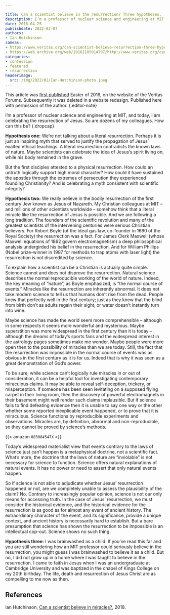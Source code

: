 ```yaml
---

title: Can a scientist believe in the resurrection? Three hypotheses.
description: I’m a professor of nuclear science and engineering at MIT, and today, I am celebrating the resurrection of Jesus. So are dozens of my colleagues. How can this be?
date: 2016-04-25
publishdate: 2022-02-07
authors:
- Ian Hutchinson
sameas:
- https://www.veritas.org/can-scientist-believe-resurrection-three-hypotheses/
- https://web.archive.org/web/20161105014707/http://www.veritas.org/can-scientist-believe-resurrection-three-hypotheses/
categories:
- confession
- featured
- resurrection
headerimage:
  src: /img/2022/02/Ian-Hutchinson-photo.jpeg
---
```



This article was [first published](https://web.archive.org/web/20161105014707/http://www.veritas.org/can-scientist-believe-resurrection-three-hypotheses/) Easter of 2016, on the website of the Veritas Forums. Subsequently it was deleted in a website redesign. Published here with permission of the author.
{.editor-note}

I’m a professor of nuclear science and engineering at MIT, and today, I am celebrating the resurrection of Jesus. So are dozens of my colleagues. How can this be?
{.dropcap}

**Hypothesis one:** We’re not talking about a literal resurrection. Perhaps it is just an inspiring myth that served to justify the propagation of Jesus’ exalted ethical teachings. A literal resurrection contradicts the known laws of nature. Maybe scientists can celebrate the idea of Jesus’s spirit living on, while his body remained in the grave.

But the first disciples attested to a physical resurrection. How could an untruth logically support high moral character? How could it have sustained the apostles through the extremes of persecution they experienced founding Christianity? And is celebrating a myth consistent with scientific integrity?

**Hypothesis two:** We really believe in the bodily resurrection of the first century Jew known as Jesus of Nazareth. My Christian colleagues at MIT – and millions of other scientists worldwide – somehow think that a literal miracle like the resurrection of Jesus is possible. And we are following a long tradition. The founders of the scientific revolution and many of the greatest scientists of the intervening centuries were serious Christian believers. For Robert Boyle (of the ideal gas law, co-founder in 1660 of the Royal Society) the resurrection was a fact. For James Clerk Maxwell (whose Maxwell equations of 1862 govern electromagnetism) a deep philosophical analysis undergirded his belief in the resurrection. And for William Phillips (Nobel prize-winner in 1997 for methods to trap atoms with laser light) the resurrection is not discredited by science.

To explain how a scientist can be a Christian is actually quite simple. Science cannot and does not disprove the resurrection. Natural science describes the normal reproducible working of the world of nature. Indeed, the key meaning of “nature”, as Boyle emphasized, is “the normal course of events.” Miracles like the resurrection are inherently abnormal. It does not take modern science to tell us that humans don’t rise from the dead. People knew that perfectly well in the first century; just as they knew that the blind from birth don’t as adults regain their sight, or water doesn’t instantly turn into wine.

Maybe science has made the world seem more comprehensible – although in some respects it seems more wonderful and mysterious. Maybe superstition was more widespread in the first century than it is today – although the dreams of today’s sports fans and the widespread interest in the astrology pages sometimes make me wonder. Maybe people were more open then to the possibility of miracles than we are today. Still, the fact that the resurrection was impossible in the normal course of events was as obvious in the first century as it is for us. Indeed that is why it was seen as a great demonstration of God’s power.

To be sure, while science can’t logically rule miracles in or out of consideration, it can be a helpful tool for investigating contemporary miraculous claims. It may be able to reveal self-deception, trickery, or misperception. If someone has been seen levitating on a supposed flying carpet in their living room, then the discovery of powerful electromagnets in their basement might well render such claims implausible. But if science fails to find defeating evidence then it is unable to say one way or the other whether some reported inexplicable event happened, or to prove that it is miraculous. Science functions by reproducible experiments and observations. Miracles are, by definition, abnormal and non-reproducible, so they cannot be proved by science’s methods.

{{< amazon `083084547X` >}}

Today’s widespread materialist view that events contrary to the laws of science just can’t happen is a metaphysical doctrine, not a scientific fact. What’s more, the doctrine that the laws of nature are “inviolable” is not necessary for science to function. Science offers natural explanations of natural events. It has no power or need to assert that only natural events happen.

So if science is not able to adjudicate whether Jesus’ resurrection happened or not, are we completely unable to assess the plausibility of the claim? No. Contrary to increasingly popular opinion, science is not our only means for accessing truth. In the case of Jesus’ resurrection, we must consider the historical evidence, and the historical evidence for the resurrection is as good as for almost any event of ancient history. The extraordinary character of the event, and its significance, provide a unique context, and ancient history is necessarily hard to establish. But a bare presumption that science has shown the resurrection to be impossible is an intellectual cop-out. Science shows no such thing.

**Hypothesis three:** I was brainwashed as a child. If you’ve read this far and you are still wondering how an MIT professor could seriously believe in the resurrection, you might guess I was brainwashed to believe it as a child. But no, I did not grow up in a home where I was taught to believe in the resurrection. I came to faith in Jesus when I was an undergraduate at Cambridge University and was baptized in the chapel of Kings College on my 20th birthday. The life, death and resurrection of Jesus Christ are as compelling to me now as then.


<div class="references">

## References

Ian Hutchinson, [Can a scientist believe in miracles?](https://www.amazon.com/Can-Scientist-Believe-Miracles-Professor/dp/083084547X), 2018. 

</div>
